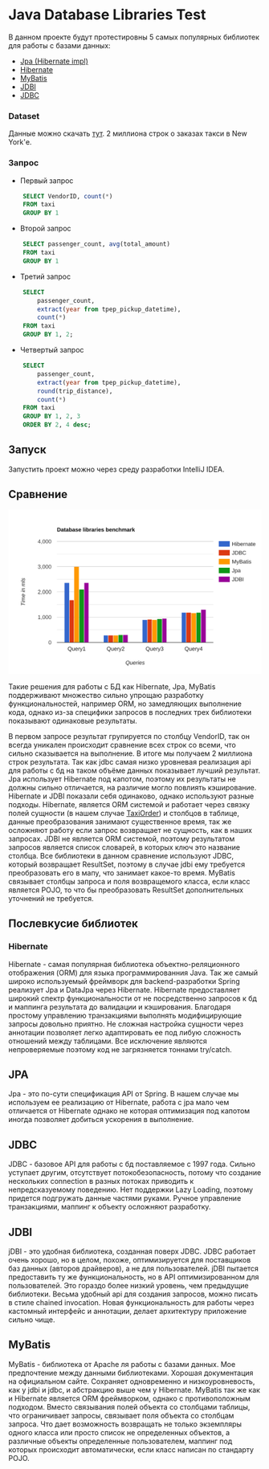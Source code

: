 # Java Database Libraries Test
В данном проекте будут протестировны 5 самых популярных библиотек для работы с базами данных:
- [Jpa (Hibernate impl)](https://hibernate.org/orm/)
- [Hibernate](https://hibernate.org/orm/)
- [MyBatis](https://mybatis.org/mybatis-3/)
- [JDBI](https://jdbi.org/)
- [JDBC](https://docs.oracle.com/javase/8/docs/technotes/guides/jdbc/)

### Dataset
Данные можно скачать [тут](https://drive.google.com/file/d/1XWCk4XmgdNUZ8E42ktjGpeeKZeTO9YnJ/view?usp=drive_link). 2 миллиона строк о заказах такси в New York'е.

### Запрос
- Первый запрос
```sql
    SELECT VendorID, count(*) 
    FROM taxi 
    GROUP BY 1
```
- Второй запрос
```sql
    SELECT passenger_count, avg(total_amount) 
    FROM taxi 
    GROUP BY 1
```
- Третий запрос
```sql
    SELECT 
        passenger_count,
        extract(year from tpep_pickup_datetime),
        count(*)
    FROM taxi
    GROUP BY 1, 2;
```
- Четвертый запрос
```sql
    SELECT
        passenger_count,
        extract(year from tpep_pickup_datetime),
        round(trip_distance),
        count(*) 
    FROM taxi
    GROUP BY 1, 2, 3
    ORDER BY 2, 4 desc;
```

## Запуск
Запустить проект можно через среду разработки IntelliJ IDEA.

## Сравнение
![chart](bar-graph.svg)

Такие решения для работы с БД как Hibernate, Jpa, MyBatis поддерживают множество сильно упрощаю разработку
функциональностей, например ORM, но замедляющих выполнение кода, однако из-за специфики запросов в последних
трех библиотеки показывают одинаковые результаты. 

В первом запросе результат групируется по столбцу VendorID, так он всегда уникален происходит сравнение всех строк со всеми,
что сильно сказывается на выполнение. В итоге мы получаем 2 миллиона строк результата. Так как jdbc самая 
низко уровневая реализация api для работы с бд на таком объёме данных показывает лучший результат. Jpa использует
Hibernate под капотом, поэтому их результаты не должны сильно отличается, на различие могло повлиять кэширование.
Hibernate и JDBI показали себя одинаково, однако используют разные подходы. Hibernate, является ORM системой и работает
через связку полей сущности (в нашем случае [TaxiOrder](src/main/kotlin/entity/TaxiOrder.kt)) и столбцов в таблице,
данные преобразования занимают существенное время, так же осложняют работу если запрос возвращает не сущность, как в 
наших запросах. JDBI не является ORM системой, поэтому результатом запросов является список словарей, в которых ключ это 
название столбца. Все библиотеки в данном сравнение используют JDBC, который возвращает ResultSet, поэтому в случае jdbi
ему требуется преобразовать его в мапу, что занимает какое-то время. MyBatis связывает столбцы запроса и поля возвращемого
класса, если класс является POJO, то что бы преобразовать ResultSet дополнительных уточнений не требуется.

## Послевкусие библиотек
### Hibernate
Hibernate - самая популярная библиотека объектно-реляционного отображения (ORM) для языка программированния Java. Так
же самый широко используемый фреймворк для backend-разработки Spring реализует Jpa и DataJpa через Hibernate. Hibernate 
предоставляет широкий спектр функциональности от не посредственно запросов к бд и маппинга результата до валидации и 
кэширования. Благодаря простому управлению транзакциями выполнять модифицирующие запросы довольно приятно. Не сложная
настройка сущности через аннотации позволяет легко адаптировать ее под либую сложность отношений между таблицами. 
Все исключение являются непроверяемые поэтому код не загрязняется тоннами try/catch.

## JPA
Jpa - это по-сути спецификация API от Spring. В нашем случае мы используем ее реализацию от Hibernate, работа с jpa 
мало чем отличается от Hibernate однако не которая оптимизация под капотом иногда позволяет добиться ускорения в выполнение.

## JDBC
JDBC - базовое API для работы с бд поставляемое с 1997 года. Сильно уступает другим, отсутствует потокобезопасность,
потому что создание нескольких connection в разных потоках приводить к непредсказуемому поведению. Нет поддержки Lazy Loading,
поэтому придется подгружать данные частями руками. Ручное управление транзакциями, маппинг к объекту осложняют разработку.

## JDBI
jDBI - это удобная библиотека, созданная поверх JDBC. JDBC работает очень хорошо, но в целом, похоже,
оптимизируется для поставщиков баз данных (авторов драйверов), а не для пользователей.
jDBI пытается предоставить ту же функциональность, но в API оптимизированном для пользователей.
Это гораздо более низкий уровень, чем предыдущие библиотеки. Весьма удобный api для создания запросов, можно писать в 
стиле chained invocation. Новая функциональность для работы через кастомный интерфейс и аннотации, делает архитектуру
приложение сильно чище.

## MyBatis
MyBatis - библиотека от Apache ля работы с базами данных. Мое предпочтение между данными библиотеками.
Хорошая документация на официальном сайте. Сохраняет одновременно и низкоуровневость, как у jdbi и jdbc, 
и абстракцию выше чем у Hibernate. MyBatis так же как и Hibernate является ORM фреймворком, однако с противоположным подходом.
Вместо связывания полей объекта со столбцами таблицы, что ограничивает запросы, связывает поля объекта со столбцам запроса.
Что дает возможность возвращать не только экземпляры одного класса или просто список не определенных объектов, а различные
объекты определенные пользователем, маппинг под которых происходит автоматически, если класс написан по стандарту POJO.

